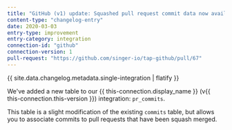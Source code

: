 ```yaml
---
title: "GitHub (v1) update: Squashed pull request commit data now available!"
content-type: "changelog-entry"
date: 2020-03-03
entry-type: improvement
entry-category: integration
connection-id: "github"
connection-version: 1
pull-request: "https://github.com/singer-io/tap-github/pull/67"
---
```

{{ site.data.changelog.metadata.single-integration | flatify }}

We've added a new table to our {{ this-connection.display_name }} (v{{ this-connection.this-version }}) integration: `pr_commits`.

This table is a slight modification of the existing `commits` table, but allows you to associate commits to pull requests that have been squash merged.